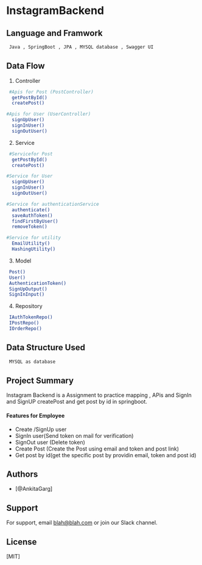 # InstagramBackend
## Language and Framwork 

```bash
 Java , SpringBoot , JPA , MYSQL database , Swagger UI
```

## Data Flow

 1. Controller 

```bash
 #Apis for Post (PostController)
  getPostById()
  createPost()

#Apis for User (UserController)
  signUpUser()
  signInUser()
  signOutUser()
```
2. Service 

```bash
 #Servicefor Post 
  getPostById()
  createPost()

#Service for User 
  signUpUser()
  signInUser()
  signOutUser()

#Service for authenticationService
  authenticate()
  saveAuthToken()
  findFirstByUser()
  removeToken()

#Service for utility
  EmailUtility()
  HashingUtility()
```

3. Model

```bash
 Post()
 User()
 AuthenticationToken()
 SignUpOutput()
 SignInInput()
```
4. Repository

```bash
 IAuthTokenRepo()
 IPostRepo()
 IOrderRepo()
```

## Data Structure Used

```bash
 MYSQL as database
```

## Project Summary

Instagram Backend is a Assignment to practice mapping , APis and SignIn and SignUP createPost and get post by id in springboot.
 
  #### Features for Employee

- Create /SignUp user
- SignIn user(Send token on mail for verification)
- SignOut user (Delete token)
- Create Post (Create the Post using email and token and post link)
- Get post by id(get the specific post by providin email, token and post id)

  
## Authors

- [@AnkitaGarg]

## Support

For support, email blah@blah.com or join our Slack channel.


## License

[MIT]
